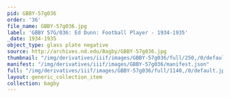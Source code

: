 ```yaml
---
pid: GBBY-57g036
order: '36'
file_name: GBBY-57g036.jpg
label: 'GBBY 57G/036: Ed Dunn: Football Player - 1934-1935'
_date: 1934-1935
object_type: glass plate negative
source: http://archives.nd.edu/Bagby/GBBY-57g036.jpg
thumbnail: "/img/derivatives/iiif/images/GBBY-57g036/full/250,/0/default.jpg"
manifest: "/img/derivatives/iiif/images/GBBY-57g036/manifest.json"
full: "/img/derivatives/iiif/images/GBBY-57g036/full/1140,/0/default.jpg"
layout: generic_collection_item
collection: bagby
---
```

